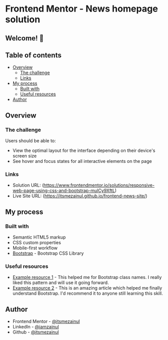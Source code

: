 # Frontend Mentor - News homepage solution

## Welcome! 👋

## Table of contents

- [Overview](#overview)
  - [The challenge](#the-challenge)
  - [Links](#links)
- [My process](#my-process)
  - [Built with](#built-with)
  - [Useful resources](#useful-resources)
- [Author](#author)

## Overview

### The challenge

Users should be able to:

- View the optimal layout for the interface depending on their device's screen size
- See hover and focus states for all interactive elements on the page

### Links

- Solution URL: (https://www.frontendmentor.io/solutions/responsive-web-page-using-css-and-bootstrap-mulCy9XftL)
- Live Site URL: (https://itsmezainul.github.io/frontend-news-site/)

## My process

### Built with

- Semantic HTML5 markup
- CSS custom properties
- Mobile-first workflow
- [Bootstrap](https://getbootstrap.com/) - Bootstrap CSS Library

### Useful resources

- [Example resource 1](https://bootstrap-cheatsheet.themeselection.com/index.html) - This helped me for Bootstrap class names. I really liked this pattern and will use it going forward.
- [Example resource 2](https://www.w3schools.com/bootstrap5/index.php) - This is an amazing article which helped me finally understand Bootstrap. I'd recommend it to anyone still learning this skill.

## Author

- Frontend Mentor - [@itsmezainul](https://www.frontendmentor.io/profile/itsmezainul)
- LinkedIn - [@iamzainul](https://www.linkedin.com/in/iamzainul/)
- Github - [@itsmezainul](https://github.com/itsmezainul)
